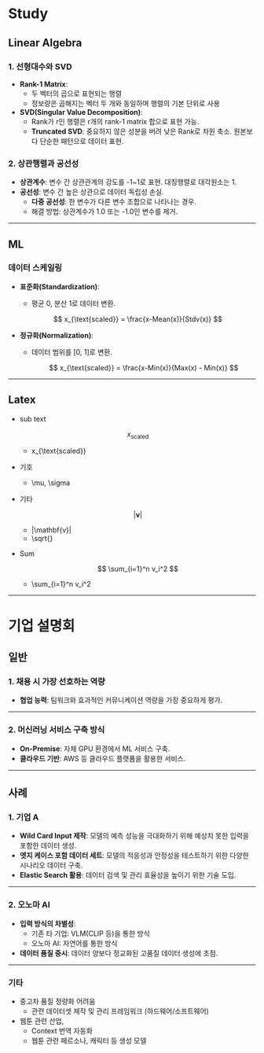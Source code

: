# Study

## Linear Algebra

### 1. **선형대수와 SVD**

- **Rank-1 Matrix**:
    - 두 벡터의 곱으로 표현되는 행렬
    - 정보량은 곱해지는 벡터 두 개와 동일하며 행렬의 기본 단위로 사용
- **SVD(Singular Value Decomposition)**:
    - Rank가 r인 행렬은 r개의 rank-1 matrix 합으로 표현 가능.
    - **Truncated SVD**: 중요하지 않은 성분을 버려 낮은 Rank로 차원 축소. 원본보다 단순한 패턴으로 데이터 표현.

### 2. **상관행렬과 공선성**

- **상관계수**: 변수 간 상관관계의 강도를 -1~1로 표현. 대칭행렬로 대각원소는 1.
- **공선성**: 변수 간 높은 상관으로 데이터 독립성 손실.
    - **다중 공선성**: 한 변수가 다른 변수 조합으로 나타나는 경우.
    - 해결 방법: 상관계수가 1.0 또는 -1.0인 변수를 제거.

---

## ML

### **데이터 스케일링**

- **표준화(Standardization)**:
    - 평균 0, 분산 1로 데이터 변환.
    
    $$
    x_{\text{scaled}} = \frac{x-Mean(x)}{Stdv(x)}
    $$
    
- **정규화(Normalization)**:
    - 데이터 범위를 [0, 1]로 변환.
        
        $$
        x_{\text{scaled}} = \frac{x-Min(x)}{Max(x) - Min(x)}
        $$
        
---
## Latex

- sub text
    
    $$
    x_{\text{scaled}}
    $$
    
    - x_{\text{scaled}}

- 기호
    - \mu, \sigma
- 기타
    
    $$
    |\mathbf{v}|
    $$
    
    - |\mathbf{v}|
    - \sqrt{}
- Sum
    
    $$
    \sum_{i=1}^n v_i^2
    $$
    
    - \sum_{i=1}^n v_i^2
---

# 기업 설명회

## 일반

### **1. 채용 시 가장 선호하는 역량**

- **협업 능력**: 팀워크와 효과적인 커뮤니케이션 역량을 가장 중요하게 평가.

---

### **2. 머신러닝 서비스 구축 방식**

- **On-Premise**: 자체 GPU 환경에서 ML 서비스 구축.
- **클라우드 기반**: AWS 등 클라우드 플랫폼을 활용한 서비스.

---

## 사례

### **1. 기업 A**

- **Wild Card Input 제작**: 모델의 예측 성능을 극대화하기 위해 예상치 못한 입력을 포함한 데이터 생성.
- **엣지 케이스 포함 데이터 세트**: 모델의 적응성과 안정성을 테스트하기 위한 다양한 시나리오 데이터 구축.
- **Elastic Search 활용**: 데이터 검색 및 관리 효율성을 높이기 위한 기술 도입.

---

### **2. 오노마 AI**

- **입력 방식의 차별성**:
    - 기존 타 기업: VLM(CLIP 등)을 통한 방식
    - 오노마 AI: 자연어를 통한 방식
- **데이터 품질 중시**: 데이터 양보다 정교화된 고품질 데이터 생성에 초점.

---

### 기타

- 중고차 품질 정량화 어려움
    - 관련 데이터셋 제작 및 관리 프레임워크 (하드웨어/소프트웨어)
- 웹툰 관련 산업,
    - Context 번역 자동화
    - 웹툰 관련 페르소나, 캐릭터 등 생성 모델